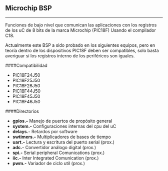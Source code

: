 
Microchip BSP
-------------
-------
Funciones de bajo nivel que comunican las aplicaciones con los registros de los uC de 8 bits de la marca Microchip (PIC18F) Usando el compilador C18.

Actualmente este BSP a sido probado en los siguientes equipos, pero en teoría dentro de los dispositivos PIC18F deben ser compatibles, solo basta averiguar si los registros interno de los periféricos son iguales.

####Compatibilidad
- PIC18F24J50
- PIC18F25J50
- PIC18F26J50
- PIC18F44J50
- PIC18F45J50
- PIC18F46J50 

####Directorios
- **gpios.-** Manejo de puertos de propósito general
- **system.-** Configuraciones internas del cpu del uC
- **delays.-** Retardos por software
- **swtimers.-** Multiplicadores de bases de tiempo
- **uart.-** Lectura y escritura del puerto serial (prox.)
- **adc.-** Convertidor análogo digital (prox.)
- **spi.-** Serial peripheral Comunications (prox.)
- **iic.-** Inter Integrated Comunication (prox.)
- **pwm.-** Variador de ciclo util (prox.)
